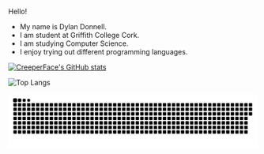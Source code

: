 Hello!
- My name is Dylan Donnell.
- I am student at Griffith College Cork.
- I am studying Computer Science.
- I enjoy trying out different programming languages.

[![CreeperFace's GitHub stats](https://github-readme-stats.vercel.app/api/pin?username=dy-tea\&repo=github-readme-stats\&title_color=fff\&icon_color=f9f9f9\&text_color=9f9f9f\&bg_color=151515)](https://github.com/anuraghazra/github-readme-stats)

![Top Langs](https://github-readme-stats.vercel.app/api/top-langs/?username=dy-tea&theme=transparent&langs_count=10)

<img src="https://raw.githubusercontent.com/dy-tea/dy-tea/output/snake.svg" alt="Snake animation" />
